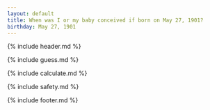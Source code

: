```yaml
---
layout: default
title: When was I or my baby conceived if born on May 27, 1901?
birthday: May 27, 1901
---
```


{% include header.md %}

{% include guess.md %}

{% include calculate.md %}

{% include safety.md %}

{% include footer.md %}



